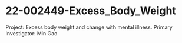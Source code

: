 # 22-002449-Excess_Body_Weight
Project: Excess body weight and change with mental illness. Primary Investigator: Min Gao
